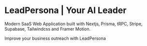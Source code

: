 # LeadPersona | Your AI Leader

Modern SaaS Web Application built with Nextjs, Prisma, tRPC, Stripe, Supabase, Tailwindcss and Framer Motion.

Improve your business outreach with LeadPersona
